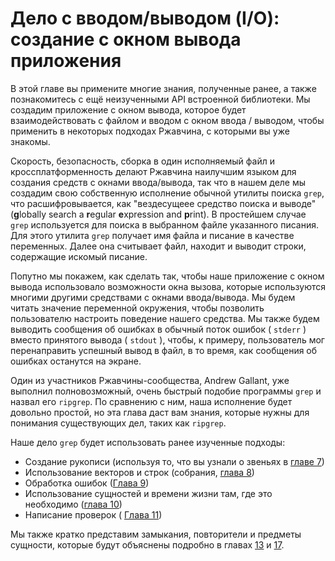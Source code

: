 # Дело с вводом/выводом (I/O): создание с окном вывода приложения

В этой главе вы примените многие знания, полученные ранее, а также познакомитесь с ещё неизученными API встроенной библиотеки. Мы создадим  приложение с окном вывода, которое будет взаимодействовать с файлом и вводом с окном ввода / выводом, чтобы применить в некоторых подходах Ржавчина, с которыми вы уже знакомы.

Скорость, безопасность, сборка в один исполняемый файл и кроссплатформенность делают Ржавчина наилучшим языком для создания средств с окнами ввода/вывода, так что в нашем деле мы создадим свою собственную исполнение обычной утилиты поиска `grep`, что расшифровывается, как "вездесущеее средство поиска и выводе" (**g**lobally search a **r**egular **e**xpression and **p**rint). В простейшем случае `grep` используется для поиска в выбранном файле указанного писания. Для этого утилита `grep` получает имя файла и писание в качестве переменных. Далее она считывает файл, находит и выводит строки, содержащие искомый писание.

Попутно мы покажем, как сделать так, чтобы наше приложение с окном вывода использовало возможности окна вызова, которые используются многими другими средствами с окнами ввода/вывода. Мы будем читать значение переменной окружения, чтобы позволить пользователю настроить поведение нашего средства. Мы также будем выводить сообщения об ошибках в обычный поток ошибок ( `stderr` ) вместо принятого вывода ( `stdout` ), чтобы, к примеру, пользователь мог перенаправить успешный вывод в файл, в то время, как сообщения об ошибках останутся на экране.

Один из участников Ржавчины-сообщества, Andrew Gallant, уже выполнил полновозможный, очень быстрый подобие программы `grep` и назвал его `ripgrep`. По сравнению с ним, наша исполнение будет довольно простой, но эта глава даст вам знания, которые нужны для понимания существующих дел, таких как <code>ripgrep</code>.

Наше дело  `grep` будет использовать ранее изученные подходы:

- Создание рукописи (используя то, что вы узнали о звеньях в [ главе 7]<!--  -->)
- Использование векторов и строк (собрания, [глава 8]<!--  -->)
- Обработка ошибок ([Глава 9]<!--  -->)
- Использование сущностей и времени жизни там, где это необходимо ([глава 10]<!--  -->)
- Написание проверок ( [Глава 11]<!--  -->)

Мы также кратко представим замыкания, повторители и предметы сущности, которые будут объяснены подробно в главах [13]<!--  --> и [17]<!--  -->.


[ главе 7]: ch07-00-managing-growing-projects-with-packages-crates-and-modules.html
[глава 8]: ch08-00-common-collections.html
[Глава 9]: ch09-00-error-handling.html
[глава 10]: ch10-00-generics.html
[Глава 11]: ch11-00-testing.html
[13]: ch13-00-functional-features.html
[17]: ch17-00-oop.html